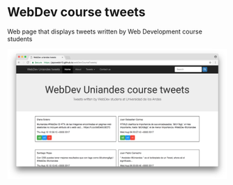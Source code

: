 # WebDev course tweets

Web page that displays tweets written by Web Development course students

![webDevCourseTweets][image1]

[image1]: https://github.com/japoveda10/WebDev/blob/master/webDevCourseTweets/images/webDevCourseTweets.png
